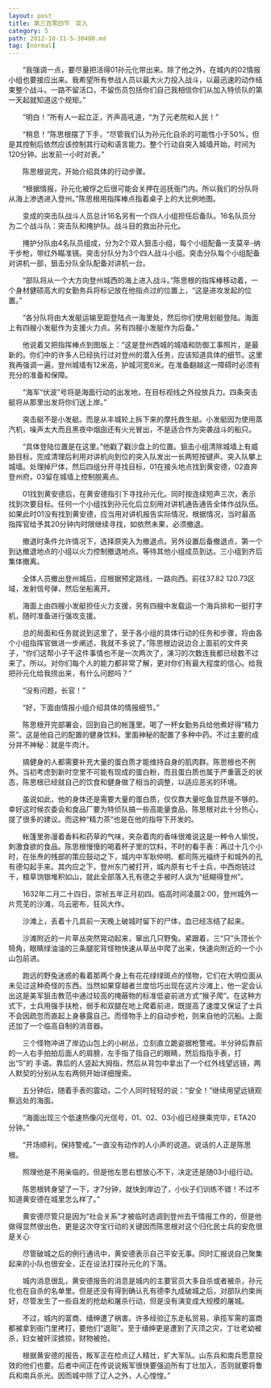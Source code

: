 ```yaml
---
layout: post
title: 第三百零四节　突入
category: 5
path: 2012-10-31-5-30400.md
tag: [normal]
---
```


　　“我强调一点，要尽量把活得01孙元化带出来。除了他之外，在城内的02情报小组也要接应出来。我希望所有参战人员以最大火力投入战斗，以最迅速的动作结束整个战斗。一路不留活口，不留伤员包括你们自己我相信你们从加入特侦队的第一天起就知道这个规矩。”

　　“明白！”所有人一起立正，齐声高吼道，“为了元老院和人民！”

　　“稍息！”陈思根摆了下手，“尽管我们认为孙元化自杀的可能性小于50%，但是其控制后依然应该控制其行动和语言能力。整个行动自突入城墙开始，时间为120分钟。出发前一小时对表。”

　　陈思根说完，开始介绍具体的行动步骤。

　　“根据情报，孙元化被俘之后很可能会关押在巡抚衙门内。所以我们的分队将从海上渗透进入登州。”陈思根用指挥棒点指着桌子上的大比例地图。

　　变成的突击队战斗人员总计16名另有一个四人小组担任后备队。16名队员分为二个战斗队：突击队和掩护队。战斗目的救出孙元化。

　　掩护分队由4名队员组成，分为2个双人狙击小组，每个小组配备一支莫辛-纳干步枪，带红外瞄准镜。突击分队分为3个四人战斗小组。突击分队每个小组配备对讲机一部，狙击分队全队配备对讲机一台。

　　“部队将从一个大方向登州城西的海上进入战斗。”陈思根的指挥棒移动着，一个身材健硕高大的女勤务兵将标记放在他指点过的位置上，“这是进攻发起的位置。”

　　“各分队将由大发艇运输至距登陆点一海里处，然后你们使用划艇登陆。海面上有四艘小发艇作为支援火力点。另有四艘小发艇作为后备。”

　　他说着又把指挥棒点到图版上：“这是登州西城的城墙和防御工事照片，是最新的。你们中的许多人已经执行过对登州的潜入任务，应该知道具体的细节。这里我再强调一遍，登州城墙有12米高，护城河宽6米。在准备翻越这一障碍时必须有充分的准备和保障。

　　“海军“伏波”号将是海面行动的出发地，在目标视线之外投放兵力。四条突击艇将从那里出发将你们送上岸。”

　　突击艇不是小发艇。而是从丰城轮上拆下来的摩托救生艇。小发艇因为使用蒸汽机，噪声太大而且黑夜中烟囱还有火光冒出，不是适合作为突袭战斗的船只。

　　“具体登陆位置是在这里。”他戳了戳沙盘上的位置。狙击小组清除城墙上有威胁目标，完成清理后利用对讲机向到位的突入队发出一长两短按键声。突入队攀上城墙。处理掉尸体，然后四组分开寻找目标，01在接头地点找到黄安德，02直奔登州府，03留在城墙上控制脱离点。

　　01找到黄安德后，在黄安德指引下寻找孙元化。同时按连续短声三次，表示找到次要目标。任何一个小组找到孙元化后立刻用对讲机通告通告全体作战队伍。如果此时01没有找到黄安德，应当用对讲机报告实际情况，根据情况，当时最高指挥官给予其20分钟内时限继续寻找，如依然未果，必须撤退。

　　撤退时条件允许情况下，选择原突入为撤退点。另外设置后备撤退点，第一个到达撤退地点的小组以火力控制撤退地点。等待其他小组成员到达。三小组到齐后集体撤离。

　　全体人员撤出登州城后，应根据预定路线，一路向西。前往37.82 120.73区域，发射信号弹，然后坐船离开。

　　海面上由四艘小发艇担任火力支援，另有四艘中发载运一个海兵排和一挺打字机，随时准备进行强攻支援。

　　总的局面和任务就说到这里了，至于各小组的具体行动的任务和步骤，将由各个小组指挥官做进一步阐述，我就不多说了。”陈思根边说边合上面前的文件夹子，“你们这帮小子干这件事情也不是一次两次了，演习的次数连我都已经数不过来了。所以。对你们每个人的能力都非常了解，更对你们有最大程度的信心。给我把孙元化给我捞出来，有什么问题吗？”

　　“没有问题，长官！”

　　“好，下面由情报小组介绍具体的情报细节。”

　　陈思根开完部署会，回到自己的帐篷里。喝了一杯女勤务兵给他煮好得“精力茶”。这是他自己的配置的健身饮料。里面神秘的配置了多种中药。不过主要的成分并不神秘：就是牛肉汁。

　　搞健身的人都需要补充大量的蛋白质才能维持自身的肌肉群。陈思根也不例外。当初考虑到新时空里不可能有现成的蛋白粉，而且蛋白质也属于严重匮乏的状态，陈思根已经就自己的饮食和健身做了相当的调整，以适应恶劣的环境。

　　虽说如此，他的身体还是需要大量的蛋白质，仅仅靠大量吃鱼显然是不够的。幸好这时候农委会和食品厂要为特侦队搞一些高能量食品，陈思根对此十分热心，提了很多的建议。而这种“精力茶”也是在他的指导下开发的。

　　帐篷里弥漫着香料和药草的气味，夹杂着肉的香味很难说这是一种令人愉悦，刺激食欲的食品。陈思根慢慢的喝着杯子里的饮料，不时的看手表：再过十几个小时，在张焘的残部的策应鼓动之下，城内中军耿仲明、都司陈光福终于和城外的孔有德勾起手来。其内应之下，登州东门被打开，城内原有七千士兵，中西炮铳过千，粮草饷银堆积如山，就此全部落入孔有德之手被时人讽为“纸糊得登州”。

　　1632年二月二十四日，崇祯五年正月初四。临高时间凌晨2:00，登州城外一片荒芜的沙滩，乌云密布，狂风大作。

　　沙滩上，丢着十几具前一天晚上破城时留下的尸体，血已经冻结了起来。

　　沙滩附近的一片草丛突然晃动起来，窜出几只野兔。紧跟着，三“只”头顶长个犄角，眼睛绿油油的三条腿驼背怪物快速从草丛中爬了出来，快速向附近的一个小山包前进。

　　跑远的野兔迷惑的看着那两个身上有花花绿绿斑点的怪物，它们在大明位面从未见过这种奇怪的东西。当然如果穿越者兰度恰巧出现在这片沙滩上，他一定会认出这是美军狙击教范中通过较高的掩蔽物的标准低姿前进方式“猴子爬”。在这种方式下，士兵用强手扶枪，弱手和双腿在地上爬着前进，既提高了速度又保证了士兵不会因疏忽而直起上身暴露自己。而怪物手上的自动步枪，则来自他的沉船。上面还加了一个临高自制的消音器。

　　三个怪物冲进了岸边山包上的小树丛，立刻直立跪姿据枪警戒。半分钟后靠前的一人右手拍拍后面人的肩膀，左手指了指自己的眼睛，然后指指手表，打出“5”的 手语。靠后的人竖起大拇指，然后从背包中拿出了一个红外线望远镜，两人默契的分别从左右两侧开始详细搜索。

　　五分钟后，随着手表的震动，二个人同时轻轻的说：“安全！”继续用望远镜观察远处的海面。

　　“海面出现三个低速热像闪光信号，01、02、03小组已经换乘完毕，ETA20分钟。”

　　“开场顺利，保持警戒。”一直没有动作的人小声的说道。说话的人正是陈思根。

　　照理他是不用亲临的，但是他左思右想放心不下，决定还是随03小组行动。

　　陈思根转身望了一下，才7分钟，就快到岸边了，小伙子们训练不错！不过不知道黄安德在城里怎么样了。”

　　黄安德尽管只是因为“社会关系”才被临时选调到登州去干情报工作的，但是他做得显然很出色，更是这次夺宝行动的关键因而陈思根对这个归化民士兵的安危很是关心

　　尽管破城之后的例行通讯中，黄安德表示自己平安无事。同时汇报说自己聚集起来的小队也很安全，正在设法打探孙元化的下落。

　　城内消息很乱，黄安德报告的消息是城内的主要官员大多自杀或者被杀，孙元化也在自杀的名单里。但是还没有得到确认孔有德李九成破城之后，对部队约束尚好，尽管发生了一些自发的抢劫和屠杀行动，但是没有演变成大规模的屠城。

　　不过，城内的富商、缙绅遭了祸害。许多经验辽东走私贸易，承揽军需的富商都被拿到衙门里拷打，要他们“退赃”。至于缙绅更是遭到了灭顶之灾，丁壮老幼被杀，妇女被奸淫掳掠，财物被抢。

　　根据黄安德的报告，叛军正在检点辽人精壮，扩大军队。山东兵和南兵愿意投效的他们也要。后者中间正在传说说叛军很快要强迫所有丁壮加入，否则就要将鲁兵和南兵杀光。因而城中除了辽人之外，人心惶惶。”
